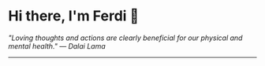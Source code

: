 <h1>Hi there, I'm Ferdi 👋</h1>

<p><em>
  "Loving thoughts and actions are clearly beneficial for our physical and mental health." — Dalai Lama
</em></p>

---
